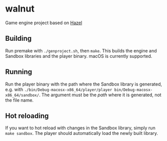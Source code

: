 # walnut

Game engine project based on [Hazel](https://github.com/TheCherno/Hazel)

## Building

Run premake with `./genproject.sh`, then `make`. This builds the engine and Sandbox libraries
and the player binary. macOS is currently supported.

## Running

Run the player binary with the path where the Sandbox library is generated, e.g. with
`./bin/Debug-macosx-x86_64/player/player bin/Debug-macosx-x86_64/sandbox/`. The argument must be the *path* where it is generated, not the file name.

## Hot reloading

If you want to hot reload with changes in the Sandbox library, simply run `make sandbox`. The player should automatically load the newly built library.

